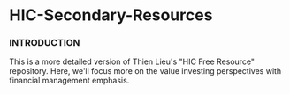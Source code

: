 # HIC-Secondary-Resources

<h3> INTRODUCTION </h3>
This is a more detailed version of Thien Lieu's "HIC Free Resource" repository. 
Here, we'll focus more on the value investing perspectives with financial management emphasis. 
<br>
<br>
